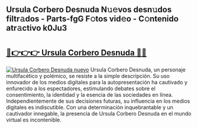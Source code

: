 ## Ursula Corbero Desnuda N𝚞𝚎vos desn𝚞dos filtr𝚊dos - Parts-fgG F𝚘tos vid𝚎o - C𝚘ntenido atr𝚊ctivo k0Ju3

# <h2><a href="http://mb48mmy.tromn.icu/?c=Ursula+Corbero+Desnuda">🔗👉👉👉 Ursula Corbero Desnuda 🔗🔗</a></h2>

[![Ursula Corbero Desnuda nuevo](https://i.imgur.com/pEAQMta.gif)](http://mb48mmy.tromn.icu/?c=Ursula+Corbero+Desnuda)
Ursula Corbero Desnuda, un personaje multifacético y polémico, se resiste a la simple descripción. Su uso innovador de los medios digitales para la autopresentación ha cautivado y enfurecido a los espectadores, estimulando debates sobre el consentimiento, la identidad y la esencia de las sociedades en línea. Independientemente de sus decisiones futuras, su influencia en los medios digitales es indiscutible. Con una determinación inquebrantable y un cautivador innegable, la presencia de Ursula Corbero Desnuda en el mundo virtual es incontenible.

